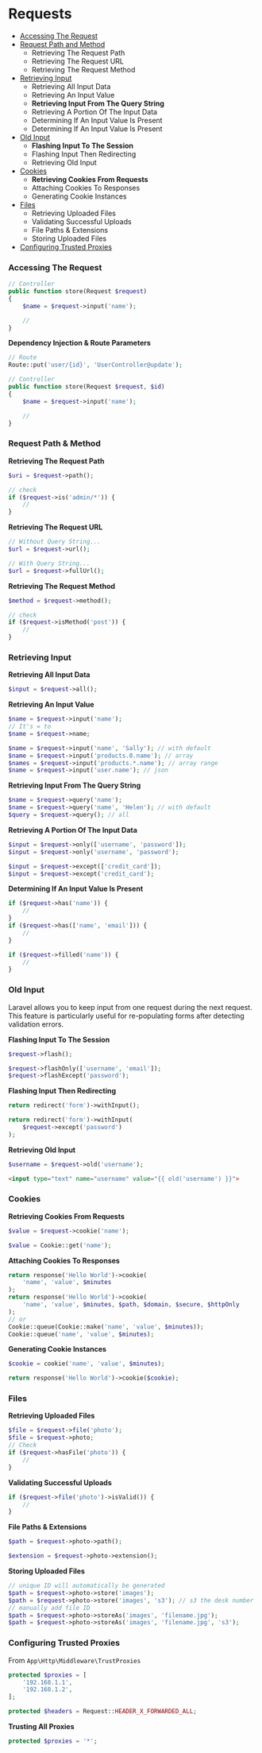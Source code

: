 # Requests

* [Accessing The Request](#accessing-the-request)
* [Request Path and Method](#request-path-and-method)
    * Retrieving The Request Path
    * Retrieving The Request URL
    * Retrieving The Request Method
* [Retrieving Input](#retrieving-input)
    * Retrieving All Input Data
    * Retrieving An Input Value
    * **Retrieving Input From The Query String**
    * Retrieving A Portion Of The Input Data
    * Determining If An Input Value Is Present
    * Determining If An Input Value Is Present
* [Old Input](#old-input)
    * **Flashing Input To The Session**
    * Flashing Input Then Redirecting
    * Retrieving Old Input
* [Cookies](#cookies)
    * **Retrieving Cookies From Requests**
    * Attaching Cookies To Responses
    * Generating Cookie Instances
* [Files](#files)
    * Retrieving Uploaded Files
    * Validating Successful Uploads
    * File Paths & Extensions
    * Storing Uploaded Files
* [Configuring Trusted Proxies](#configuring-trusted-proxies)

### Accessing The Request
```php
// Controller
public function store(Request $request)
{
    $name = $request->input('name');

    //
}
```
**Dependency Injection & Route Parameters**
```php
// Route
Route::put('user/{id}', 'UserController@update');

// Controller
public function store(Request $request, $id)
{
    $name = $request->input('name');

    //
}
```

### Request Path & Method
**Retrieving The Request Path**
```php
$uri = $request->path();

// check
if ($request->is('admin/*')) {
    //
}
```
**Retrieving The Request URL**
```php
// Without Query String...
$url = $request->url();

// With Query String...
$url = $request->fullUrl();
```
**Retrieving The Request Method**
```php
$method = $request->method();

// check
if ($request->isMethod('post')) {
    //
}
```

### Retrieving Input
**Retrieving All Input Data**
```php
$input = $request->all();
```
**Retrieving An Input Value**
```php
$name = $request->input('name');
// It's = to
$name = $request->name;

$name = $request->input('name', 'Sally'); // with default
$name = $request->input('products.0.name'); // array
$names = $request->input('products.*.name'); // array range
$name = $request->input('user.name'); // json
```
**Retrieving Input From The Query String**
```php
$name = $request->query('name');
$name = $request->query('name', 'Helen'); // with default
$query = $request->query(); // all
```
**Retrieving A Portion Of The Input Data**
```php
$input = $request->only(['username', 'password']);
$input = $request->only('username', 'password');

$input = $request->except(['credit_card']);
$input = $request->except('credit_card');
```
**Determining If An Input Value Is Present**
```php
if ($request->has('name')) {
    //
}
if ($request->has(['name', 'email'])) {
    //
}

if ($request->filled('name')) {
    //
}
```

### Old Input
Laravel allows you to keep input from one request during the next request. This feature is particularly useful for re-populating forms after detecting validation errors.

**Flashing Input To The Session**
```php
$request->flash();

$request->flashOnly(['username', 'email']);
$request->flashExcept('password');
```
**Flashing Input Then Redirecting**
```php
return redirect('form')->withInput();

return redirect('form')->withInput(
    $request->except('password')
);
```
**Retrieving Old Input**
```php
$username = $request->old('username');
```
```html
<input type="text" name="username" value="{{ old('username') }}">
```

### Cookies
**Retrieving Cookies From Requests**
```php
$value = $request->cookie('name');

$value = Cookie::get('name');
```
**Attaching Cookies To Responses**
```php
return response('Hello World')->cookie(
    'name', 'value', $minutes
);
return response('Hello World')->cookie(
    'name', 'value', $minutes, $path, $domain, $secure, $httpOnly
);
// or
Cookie::queue(Cookie::make('name', 'value', $minutes));
Cookie::queue('name', 'value', $minutes);
```
**Generating Cookie Instances**
```php
$cookie = cookie('name', 'value', $minutes);

return response('Hello World')->cookie($cookie);
```

### Files
**Retrieving Uploaded Files**
```php
$file = $request->file('photo');
$file = $request->photo;
// Check
if ($request->hasFile('photo')) {
    //
}
```
**Validating Successful Uploads**
```php
if ($request->file('photo')->isValid()) {
    //
}
```
**File Paths & Extensions**
```php
$path = $request->photo->path();

$extension = $request->photo->extension();
```
**Storing Uploaded Files**
```php
// unique ID will automatically be generated
$path = $request->photo->store('images');
$path = $request->photo->store('images', 's3'); // s3 the desk number
// manually add file ID
$path = $request->photo->storeAs('images', 'filename.jpg');
$path = $request->photo->storeAs('images', 'filename.jpg', 's3');
```

### Configuring Trusted Proxies
From <code>App\Http\Middleware\TrustProxies</code>
```php
protected $proxies = [
    '192.168.1.1',
    '192.168.1.2',
];

protected $headers = Request::HEADER_X_FORWARDED_ALL;
```
**Trusting All Proxies**
```php
protected $proxies = '*';
```
